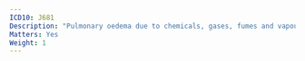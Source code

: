 ```yaml
---
ICD10: J681
Description: "Pulmonary oedema due to chemicals, gases, fumes and vapours"
Matters: Yes
Weight: 1
---
```


